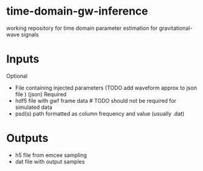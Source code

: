 # time-domain-gw-inference
working repository for time domain parameter estimation for gravitational-wave signals


# Inputs 
Optional 
   - File containing injected parameters (TODO add waveform approx to json file ) (json)
Required 
   - hdf5 file with gwf frame data # TODO should not be required for simulated data 
   - psd(s) path formatted as column frequency and value (usually .dat) 

# Outputs 
- h5 file from emcee sampling 
- dat file with output samples

